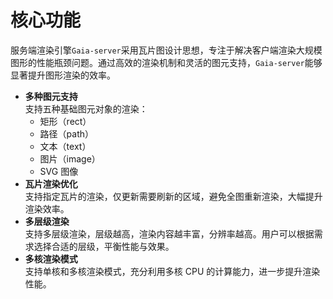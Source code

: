 # 核心功能

服务端渲染引擎`Gaia-server`采用瓦片图设计思想，专注于解决客户端渲染大规模图形的性能瓶颈问题。通过高效的渲染机制和灵活的图元支持，`Gaia-server`能够显著提升图形渲染的效率。

- **多种图元支持**<br>
  支持五种基础图元对象的渲染：
  - 矩形（rect）
  - 路径（path）
  - 文本（text）
  - 图片（image）
  - SVG 图像
- **瓦片渲染优化**<br>
  支持指定瓦片的渲染，仅更新需要刷新的区域，避免全图重新渲染，大幅提升渲染效率。
- **多层级渲染**<br>
  支持多层级渲染，层级越高，渲染内容越丰富，分辨率越高。用户可以根据需求选择合适的层级，平衡性能与效果。
- **多核渲染模式**<br>
  支持单核和多核渲染模式，充分利用多核 CPU 的计算能力，进一步提升渲染性能。
